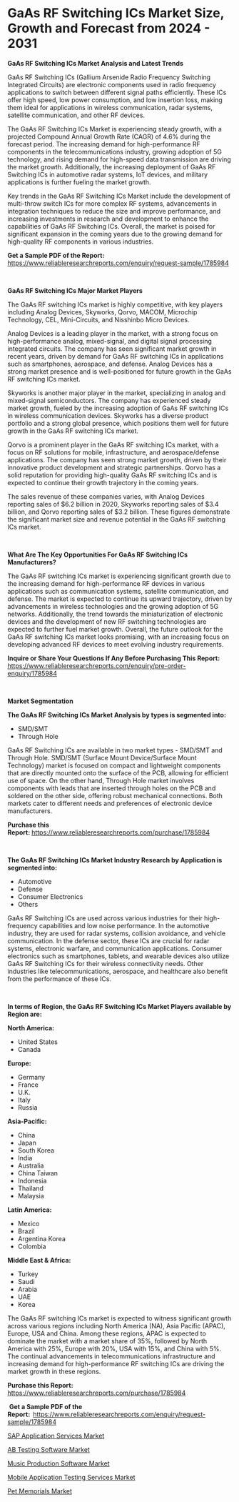 <p><h1>GaAs RF Switching ICs Market Size, Growth and Forecast from 2024 - 2031</h1></p><p><strong>GaAs RF Switching ICs Market Analysis and Latest Trends</strong></p>
<p><p>GaAs RF Switching ICs (Gallium Arsenide Radio Frequency Switching Integrated Circuits) are electronic components used in radio frequency applications to switch between different signal paths efficiently. These ICs offer high speed, low power consumption, and low insertion loss, making them ideal for applications in wireless communication, radar systems, satellite communication, and other RF devices.</p><p>The GaAs RF Switching ICs Market is experiencing steady growth, with a projected Compound Annual Growth Rate (CAGR) of 4.6% during the forecast period. The increasing demand for high-performance RF components in the telecommunications industry, growing adoption of 5G technology, and rising demand for high-speed data transmission are driving the market growth. Additionally, the increasing deployment of GaAs RF Switching ICs in automotive radar systems, IoT devices, and military applications is further fueling the market growth.</p><p>Key trends in the GaAs RF Switching ICs Market include the development of multi-throw switch ICs for more complex RF systems, advancements in integration techniques to reduce the size and improve performance, and increasing investments in research and development to enhance the capabilities of GaAs RF Switching ICs. Overall, the market is poised for significant expansion in the coming years due to the growing demand for high-quality RF components in various industries.</p></p>
<p><strong>Get a Sample PDF of the Report:&nbsp;</strong> <a href="https://www.reliableresearchreports.com/enquiry/request-sample/1785984">https://www.reliableresearchreports.com/enquiry/request-sample/1785984</a></p>
<p>&nbsp;</p>
<p><strong>GaAs RF Switching ICs Major Market Players</strong></p>
<p><p>The GaAs RF switching ICs market is highly competitive, with key players including Analog Devices, Skyworks, Qorvo, MACOM, Microchip Technology, CEL, Mini-Circuits, and Nisshinbo Micro Devices.</p><p>Analog Devices is a leading player in the market, with a strong focus on high-performance analog, mixed-signal, and digital signal processing integrated circuits. The company has seen significant market growth in recent years, driven by demand for GaAs RF switching ICs in applications such as smartphones, aerospace, and defense. Analog Devices has a strong market presence and is well-positioned for future growth in the GaAs RF switching ICs market.</p><p>Skyworks is another major player in the market, specializing in analog and mixed-signal semiconductors. The company has experienced steady market growth, fueled by the increasing adoption of GaAs RF switching ICs in wireless communication devices. Skyworks has a diverse product portfolio and a strong global presence, which positions them well for future growth in the GaAs RF switching ICs market.</p><p>Qorvo is a prominent player in the GaAs RF switching ICs market, with a focus on RF solutions for mobile, infrastructure, and aerospace/defense applications. The company has seen strong market growth, driven by their innovative product development and strategic partnerships. Qorvo has a solid reputation for providing high-quality GaAs RF switching ICs and is expected to continue their growth trajectory in the coming years.</p><p>The sales revenue of these companies varies, with Analog Devices reporting sales of $6.2 billion in 2020, Skyworks reporting sales of $3.4 billion, and Qorvo reporting sales of $3.2 billion. These figures demonstrate the significant market size and revenue potential in the GaAs RF switching ICs market.</p></p>
<p>&nbsp;</p>
<p><strong>What Are The Key Opportunities For GaAs RF Switching ICs Manufacturers?</strong></p>
<p><p>The GaAs RF switching ICs market is experiencing significant growth due to the increasing demand for high-performance RF devices in various applications such as communication systems, satellite communication, and defense. The market is expected to continue its upward trajectory, driven by advancements in wireless technologies and the growing adoption of 5G networks. Additionally, the trend towards the miniaturization of electronic devices and the development of new RF switching technologies are expected to further fuel market growth. Overall, the future outlook for the GaAs RF switching ICs market looks promising, with an increasing focus on developing advanced RF devices to meet evolving industry requirements.</p></p>
<p><strong>Inquire or Share Your Questions If Any Before Purchasing This Report:</strong> <a href="https://www.reliableresearchreports.com/enquiry/pre-order-enquiry/1785984">https://www.reliableresearchreports.com/enquiry/pre-order-enquiry/1785984</a></p>
<p>&nbsp;</p>
<p><strong>Market Segmentation</strong></p>
<p><strong>The GaAs RF Switching ICs Market Analysis by types is segmented into:</strong></p>
<p><ul><li>SMD/SMT</li><li>Through Hole</li></ul></p>
<p><p>GaAs RF Switching ICs are available in two market types - SMD/SMT and Through Hole. SMD/SMT (Surface Mount Device/Surface Mount Technology) market is focused on compact and lightweight components that are directly mounted onto the surface of the PCB, allowing for efficient use of space. On the other hand, Through Hole market involves components with leads that are inserted through holes on the PCB and soldered on the other side, offering robust mechanical connections. Both markets cater to different needs and preferences of electronic device manufacturers.</p></p>
<p><strong>Purchase this Report:&nbsp;</strong><a href="https://www.reliableresearchreports.com/purchase/1785984">https://www.reliableresearchreports.com/purchase/1785984</a></p>
<p>&nbsp;</p>
<p><strong>The GaAs RF Switching ICs Market Industry Research by Application is segmented into:</strong></p>
<p><ul><li>Automotive</li><li>Defense</li><li>Consumer Electronics</li><li>Others</li></ul></p>
<p><p>GaAs RF Switching ICs are used across various industries for their high-frequency capabilities and low noise performance. In the automotive industry, they are used for radar systems, collision avoidance, and vehicle communication. In the defense sector, these ICs are crucial for radar systems, electronic warfare, and communication applications. Consumer electronics such as smartphones, tablets, and wearable devices also utilize GaAs RF Switching ICs for their wireless connectivity needs. Other industries like telecommunications, aerospace, and healthcare also benefit from the performance of these ICs.</p></p>
<p>&nbsp;</p>
<p><strong>In terms of Region, the GaAs RF Switching ICs Market Players available by Region are:</strong></p>
<p>
    <p> <strong> North America: </strong>
        <ul>
            <li>United States</li>
            <li>Canada</li>
        </ul>
        </p> 
    <p> <strong> Europe: </strong>
        <ul>
            <li>Germany</li>
            <li>France</li>
            <li>U.K.</li>
            <li>Italy</li>
            <li>Russia</li>
        </ul>
        </p> 
    <p> <strong> Asia-Pacific: </strong>
        <ul>
            <li>China</li>
            <li>Japan</li>
            <li>South Korea</li>
            <li>India</li>
            <li>Australia</li>
            <li>China Taiwan</li>
            <li>Indonesia</li>
            <li>Thailand</li>
            <li>Malaysia</li>
        </ul>
        </p> 
    <p> <strong> Latin America: </strong>
        <ul>
            <li>Mexico</li>
            <li>Brazil</li>
            <li>Argentina Korea</li>
            <li>Colombia</li>
        </ul>
        </p> 
    <p> <strong> Middle East & Africa: </strong>
        <ul>
            <li>Turkey</li>
            <li>Saudi</li>
            <li>Arabia</li>
            <li>UAE</li>
            <li>Korea</li>
        </ul>
    </p>
    </p>
<p><p>The GaAs RF switching ICs market is expected to witness significant growth across various regions including North America (NA), Asia Pacific (APAC), Europe, USA and China. Among these regions, APAC is expected to dominate the market with a market share of 35%, followed by North America with 25%, Europe with 20%, USA with 15%, and China with 5%. The continual advancements in telecommunications infrastructure and increasing demand for high-performance RF switching ICs are driving the market growth in these regions.</p></p>
<p><strong>Purchase this Report: </strong><a href="https://www.reliableresearchreports.com/purchase/1785984">https://www.reliableresearchreports.com/purchase/1785984</a></p>
<p>&nbsp;<strong>Get a Sample PDF of the Report:&nbsp;&nbsp;</strong><a href="https://www.reliableresearchreports.com/enquiry/request-sample/1785984">https://www.reliableresearchreports.com/enquiry/request-sample/1785984</a></p>
<p><strong></strong></p>
<p><p><a href="https://medium.com/@santosdicki2023/sap-application-services-market-share-evolution-and-market-growth-trends-2024-2031-24acc2d88272">SAP Application Services Market</a></p><p><a href="https://medium.com/@santosdicki2023/ab-testing-software-market-insights-into-market-cagr-market-trends-and-growth-strategies-e2008dc63c66">AB Testing Software Market</a></p><p><a href="https://medium.com/@nicosmitham/music-production-software-market-size-market-outlook-and-market-forecast-2024-to-2031-8bf14da91634">Music Production Software Market</a></p><p><a href="https://medium.com/@nicosmitham/mobile-application-testing-services-market-size-reveals-the-best-marketing-channels-in-global-24d24b446e23">Mobile Application Testing Services Market</a></p><p><a href="https://medium.com/@nicosmitham/pet-memorials-market-comprehensive-assessment-by-type-application-and-geography-569b352b797c">Pet Memorials Market</a></p></p>